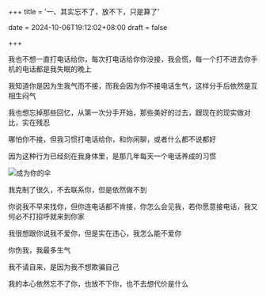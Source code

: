 +++
title = '一、其实忘不了，放不下，只是算了'

date = 2024-10-06T19:12:02+08:00
draft = false



+++

我也不想一直打电话给你，每次打电话给你你没接，我会慌，每一个打不进去你手机的电话都是我失眠的晚上

我知道你是因为生我气而不接，而我会因为你不接电话生气，这样分手后依然是互相生闷气

我也想忘掉那些回忆，从第一次分手开始，那些美好的过去，跟现在的现实做对比，实在残忍

哪怕你不接，但我习惯打电话给你，和你闲聊，或者什么都不说都好

因为这种行为已经刻在我身体里，是那几年每天一个电话养成的习惯

![成为你的伞](/img/p1.jpg)

我克制了很久，不去联系你，但是依然做不到

你说我不早来找你，但你连电话都不肯接，你怎么会见我，若你愿意接电话，我又何必不打招呼就来到你家

我很想跟你说我不爱你，但是实在违心，我怎么能不爱你

你伤我，我最多生气

我不请自来，是因为我不想欺骗自己

我的本心依然忘不了你，也放不下你，也不去想代价是什么





